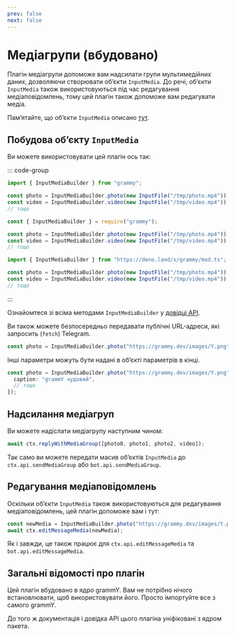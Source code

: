 ```yaml
---
prev: false
next: false
---
```


# Медіагрупи (вбудовано)

Плагін медіагрупи допоможе вам надсилати групи мультимедійних даних, дозволяючи створювати обʼєкти `InputMedia`.
До речі, обʼєкти `InputMedia` також використовуються під час редагування медіаповідомлень, тому цей плагін також допоможе вам редагувати медіа.

Памʼятайте, що обʼєкти `InputMedia` описано [тут](https://core.telegram.org/bots/api#inputmedia).

## Побудова обʼєкту `InputMedia`

Ви можете використовувати цей плагін ось так:

::: code-group

```ts [TypeScript]
import { InputMediaBuilder } from "grammy";

const photo = InputMediaBuilder.photo(new InputFile("/tmp/photo.mp4"));
const video = InputMediaBuilder.video(new InputFile("/tmp/video.mp4"));
// тощо
```

```js [JavaScript]
const { InputMediaBuilder } = require("grammy");

const photo = InputMediaBuilder.photo(new InputFile("/tmp/photo.mp4"));
const video = InputMediaBuilder.video(new InputFile("/tmp/video.mp4"));
// тощо
```

```ts [Deno]
import { InputMediaBuilder } from "https://deno.land/x/grammy/mod.ts";

const photo = InputMediaBuilder.photo(new InputFile("/tmp/photo.mp4"));
const video = InputMediaBuilder.video(new InputFile("/tmp/video.mp4"));
// тощо
```

:::

Ознайомтеся зі всіма методами `InputMediaBuilder` у [довідці API](https://deno.land/x/grammy/mod.ts?s=InputMediaBuilder).

Ви також можете безпосередньо передавати публічні URL-адреси, які запросить (`fetch`) Telegram.

```ts
const photo = InputMediaBuilder.photo("https://grammy.dev/images/Y.png");
```

Інші параметри можуть бути надані в обʼєкті параметрів в кінці.

```ts
const photo = InputMediaBuilder.photo("https://grammy.dev/images/Y.png", {
  caption: "grammY чудовий",
  // тощо
});
```

## Надсилання медіагруп

Ви можете надіслати медіагрупу наступним чином:

```ts
await ctx.replyWithMediaGroup([photo0, photo1, photo2, video]);
```

Так само ви можете передати масив обʼєктів `InputMedia` до `ctx.api.sendMediaGroup` або `bot.api.sendMediaGroup`.

## Редагування медіаповідомлень

Оскільки обʼєкти `InputMedia` також використовуються для редагування медіаповідомлень, цей плагін допоможе вам і тут:

```ts
const newMedia = InputMediaBuilder.photo("https://grammy.dev/images/Y.png");
await ctx.editMessageMedia(newMedia);
```

Як і завжди, це також працює для `ctx.api.editMessageMedia` та `bot.api.editMessageMedia`.

## Загальні відомості про плагін

Цей плагін вбудовано в ядро grammY.
Вам не потрібно нічого встановлювати, щоб використовувати його.
Просто імпортуйте все з самого grammY.

До того ж документація і довідка API цього плагіна уніфіковані з ядром пакета.
